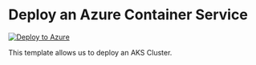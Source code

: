 # Deploy an Azure Container Service


[![Deploy to Azure](https://aka.ms/deploytoazurebutton)](https://portal.azure.com/#create/Microsoft.Template/uri/https%3A%2F%2Fraw.githubusercontent.com%2Fmehul-birari%2Fsample-arm-templates%2Fmaster%2Faction-group-trigger-email-kusto-query%2Fazuredeploy.json)  

This template allows us to deploy an AKS Cluster. 

